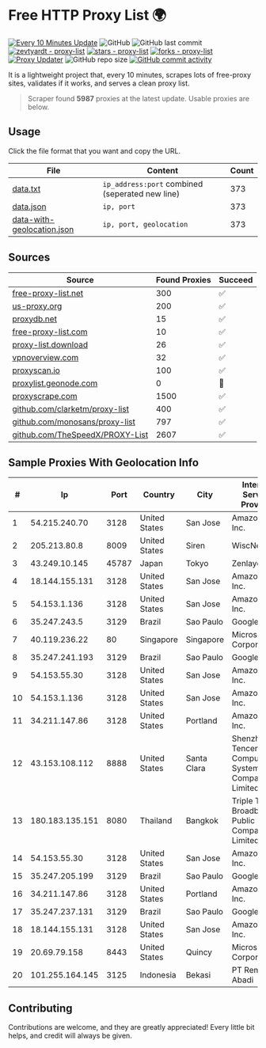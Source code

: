 
# Free HTTP Proxy List 🌍

[![Every 10 Minutes Update](https://github.com/mertguvencli/http-proxy-list/actions/workflows/main.yml/badge.svg?branch=main)](https://github.com/mertguvencli/http-proxy-list/actions/workflows/main.yml)
![GitHub](https://img.shields.io/github/license/mertguvencli/http-proxy-list)
![GitHub last commit](https://img.shields.io/github/last-commit/mertguvencli/http-proxy-list)
[![zevtyardt - proxy-list](https://img.shields.io/static/v1?label=zevtyardt&message=proxy-list&color=blue&logo=github)](https://github.com/zevtyardt/proxy-list "Go to GitHub repo")
[![stars - proxy-list](https://img.shields.io/github/stars/zevtyardt/proxy-list?style=social)](https://github.com/zevtyardt/proxy-list)
[![forks - proxy-list](https://img.shields.io/github/forks/zevtyardt/proxy-list?style=social)](https://github.com/zevtyardt/proxy-list)
[![Proxy Updater](https://github.com/zevtyardt/proxy-list/workflows/Proxy%20Updater/badge.svg)](https://github.com/zevtyardt/proxy-list/actions?query=workflow:"Proxy+Updater")
![GitHub repo size](https://img.shields.io/github/repo-size/zevtyardt/proxy-list)
[![GitHub commit activity](https://img.shields.io/github/commit-activity/m/zevtyardt/proxy-list?logo=commits)](https://github.com/zevtyardt/proxy-list/commits/main)

It is a lightweight project that, every 10 minutes, scrapes lots of free-proxy sites, validates if it works, and serves a clean proxy list.

> Scraper found **5987** proxies at the latest update. Usable proxies are below.

## Usage

Click the file format that you want and copy the URL.

|File|Content|Count|
|----|-------|-----|
|[data.txt](https://raw.githubusercontent.com/mertguvencli/http-proxy-list/main/proxy-list/data.txt)|`ip_address:port` combined (seperated new line)|373|
|[data.json](https://raw.githubusercontent.com/mertguvencli/http-proxy-list/main/proxy-list/data.json)|`ip, port`|373|
|[data-with-geolocation.json](https://raw.githubusercontent.com/mertguvencli/http-proxy-list/main/proxy-list/data-with-geolocation.json)|`ip, port, geolocation`|373|

## Sources

|Source|Found Proxies|Succeed|
|------|-------------|-------|
|[free-proxy-list.net](https://free-proxy-list.net)|300|✅|
|[us-proxy.org](https://www.us-proxy.org)|200|✅|
|[proxydb.net](http://proxydb.net)|15|✅|
|[free-proxy-list.com](https://free-proxy-list.com/?page=&port=&type%5B%5D=http&type%5B%5D=https&up_time=0&search=Search)|10|✅|
|[proxy-list.download](https://www.proxy-list.download/HTTP)|26|✅|
|[vpnoverview.com](https://vpnoverview.com/privacy/anonymous-browsing/free-proxy-servers)|32|✅|
|[proxyscan.io](https://www.proxyscan.io)|100|✅|
|[proxylist.geonode.com](https://proxylist.geonode.com/api/proxy-list?limit=300&page=1&sort_by=lastChecked&sort_type=desc&protocols=http,https)|0|🚫|
|[proxyscrape.com](https://api.proxyscrape.com/v2/?request=displayproxies&protocol=http&timeout=10000&country=all&ssl=all&anonymity=all)|1500|✅|
|[github.com/clarketm/proxy-list](https://raw.githubusercontent.com/clarketm/proxy-list/master/proxy-list-raw.txt)|400|✅|
|[github.com/monosans/proxy-list](https://raw.githubusercontent.com/monosans/proxy-list/main/proxies/http.txt)|797|✅|
|[github.com/TheSpeedX/PROXY-List](https://raw.githubusercontent.com/TheSpeedX/PROXY-List/master/http.txt)|2607|✅|


## Sample Proxies With Geolocation Info

|#|Ip|Port|Country|City|Internet Service Provider|
|-|--|----|-------|----|-------------------------|
|1|54.215.240.70|3128|United States|San Jose|Amazon.com, Inc.|
|2|205.213.80.8|8009|United States|Siren|WiscNet|
|3|43.249.10.145|45787|Japan|Tokyo|Zenlayer Inc|
|4|18.144.155.131|3128|United States|San Jose|Amazon.com, Inc.|
|5|54.153.1.136|3128|United States|San Jose|Amazon.com, Inc.|
|6|35.247.243.5|3129|Brazil|Sao Paulo|Google LLC|
|7|40.119.236.22|80|Singapore|Singapore|Microsoft Corporation|
|8|35.247.241.193|3129|Brazil|Sao Paulo|Google LLC|
|9|54.153.55.30|3128|United States|San Jose|Amazon.com, Inc.|
|10|54.153.1.136|3128|United States|San Jose|Amazon.com, Inc.|
|11|34.211.147.86|3128|United States|Portland|Amazon.com, Inc.|
|12|43.153.108.112|8888|United States|Santa Clara|Shenzhen Tencent Computer Systems Company Limited|
|13|180.183.135.151|8080|Thailand|Bangkok|Triple T Broadband Public Company Limited|
|14|54.153.55.30|3128|United States|San Jose|Amazon.com, Inc.|
|15|35.247.205.199|3129|Brazil|Sao Paulo|Google LLC|
|16|34.211.147.86|3128|United States|Portland|Amazon.com, Inc.|
|17|35.247.237.131|3129|Brazil|Sao Paulo|Google LLC|
|18|18.144.155.131|3128|United States|San Jose|Amazon.com, Inc.|
|19|20.69.79.158|8443|United States|Quincy|Microsoft Corporation|
|20|101.255.164.145|3125|Indonesia|Bekasi|PT Remala Abadi|



## Contributing

Contributions are welcome, and they are greatly appreciated! Every
little bit helps, and credit will always be given.

